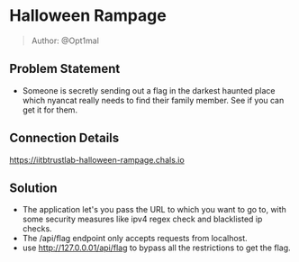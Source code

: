 # Halloween Rampage
> Author: @Opt1mal

## Problem Statement
- Someone is secretly sending out a flag in the darkest haunted place which nyancat really needs to find their family member. See if you can get it for them.

## Connection Details
https://iitbtrustlab-halloween-rampage.chals.io

## Solution
- The application let's you pass the URL to which you want to go to, with some security measures like ipv4 regex check and blacklisted ip checks.
- The /api/flag endpoint only accepts requests from localhost.
- use http://127.0.0.01/api/flag to bypass all the restrictions to get the flag.
